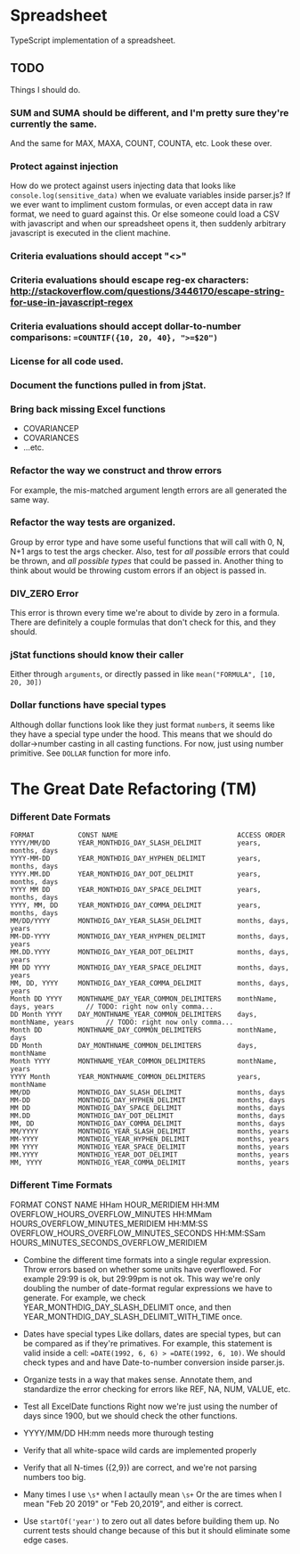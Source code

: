 # Spreadsheet
TypeScript implementation of a spreadsheet.

## TODO
Things I should do.

### SUM and SUMA should be different, and I'm pretty sure they're currently the same.
And the same for MAX, MAXA, COUNT, COUNTA, etc. Look these over.

### Protect against injection
How do we protect against users injecting data that looks like `console.log(sensitive_data)` when we evaluate variables
inside parser.js? If we ever want to impliment custom formulas, or even accept data in raw format, we need to guard
against this. Or else someone could load a CSV with javascript and when our spreadsheet opens it, then suddenly
arbitrary javascript is executed in the client machine.

### Criteria evaluations should accept "<>"

### Criteria evaluations should escape reg-ex characters: http://stackoverflow.com/questions/3446170/escape-string-for-use-in-javascript-regex

### Criteria evaluations should accept dollar-to-number comparisons: `=COUNTIF({10, 20, 40}, ">=$20")`

### License for all code used.

### Document the functions pulled in from jStat.

### Bring back missing Excel functions
* COVARIANCEP
* COVARIANCES
* ...etc.

### Refactor the way we construct and throw errors
For example, the mis-matched argument length errors are all generated the same way.

### Refactor the way tests are organized.
Group by error type and have some useful functions that will call with 0, N, N+1 args to test the args
checker. Also, test for *all possible* errors that could be thrown, and *all possible types* that could be passed in.
Another thing to think about would be throwing custom errors if an object is passed in.

### DIV_ZERO Error
This error is thrown every time we're about to divide by zero in a formula. There are definitely a couple formulas that
don't check for this, and they should.

### jStat functions should know their caller
Either through `arguments`, or directly passed in like `mean("FORMULA", [10, 20, 30])`

### Dollar functions have special types
Although dollar functions look like they just format `number`s, it seems like they have a special type under the hood.
This means that we should do dollar->number casting in all casting functions. For now, just using number primitive.
See `DOLLAR` function for more info.



# The Great Date Refactoring (TM)
### Different Date Formats
```
FORMAT           CONST NAME                              ACCESS ORDER
YYYY/MM/DD       YEAR_MONTHDIG_DAY_SLASH_DELIMIT         years, months, days
YYYY-MM-DD       YEAR_MONTHDIG_DAY_HYPHEN_DELIMIT        years, months, days
YYYY.MM.DD       YEAR_MONTHDIG_DAY_DOT_DELIMIT           years, months, days
YYYY MM DD       YEAR_MONTHDIG_DAY_SPACE_DELIMIT         years, months, days
YYYY, MM, DD     YEAR_MONTHDIG_DAY_COMMA_DELIMIT         years, months, days
MM/DD/YYYY       MONTHDIG_DAY_YEAR_SLASH_DELIMIT         months, days, years
MM-DD-YYYY       MONTHDIG_DAY_YEAR_HYPHEN_DELIMIT        months, days, years
MM.DD.YYYY       MONTHDIG_DAY_YEAR_DOT_DELIMIT           months, days, years
MM DD YYYY       MONTHDIG_DAY_YEAR_SPACE_DELIMIT         months, days, years
MM, DD, YYYY     MONTHDIG_DAY_YEAR_COMMA_DELIMIT         months, days, years
Month DD YYYY    MONTHNAME_DAY_YEAR_COMMON_DELIMITERS    monthName, days, years        // TODO: right now only comma...
DD Month YYYY    DAY_MONTHNAME_YEAR_COMMON_DELIMITERS    days, monthName, years        // TODO: right now only comma...
Month DD         MONTHNAME_DAY_COMMON_DELIMITERS         monthName, days
DD Month         DAY_MONTHNAME_COMMON_DELIMITERS         days, monthName
Month YYYY       MONTHNAME_YEAR_COMMON_DELIMITERS        monthName, years
YYYY Month       YEAR_MONTHNAME_COMMON_DELIMITERS        years, monthName
MM/DD            MONTHDIG_DAY_SLASH_DELIMIT              months, days
MM-DD            MONTHDIG_DAY_HYPHEN_DELIMIT             months, days
MM DD            MONTHDIG_DAY_SPACE_DELIMIT              months, days
MM.DD            MONTHDIG_DAY_DOT_DELIMIT                months, days
MM, DD           MONTHDIG_DAY_COMMA_DELIMIT              months, days
MM/YYYY          MONTHDIG_YEAR_SLASH_DELIMIT             months, years
MM-YYYY          MONTHDIG_YEAR_HYPHEN_DELIMIT            months, years
MM YYYY          MONTHDIG_YEAR_SPACE_DELIMIT             months, years
MM.YYYY          MONTHDIG_YEAR_DOT_DELIMIT               months, years
MM, YYYY         MONTHDIG_YEAR_COMMA_DELIMIT             months, years
```

### Different Time Formats
FORMAT           CONST NAME
HHam             HOUR_MERIDIEM
HH:MM            OVERFLOW_HOURS_OVERFLOW_MINUTES
HH:MMam          HOURS_OVERFLOW_MINUTES_MERIDIEM
HH:MM:SS         OVERFLOW_HOURS_OVERFLOW_MINUTES_SECONDS
HH:MM:SSam       HOURS_MINUTES_SECONDS_OVERFLOW_MERIDIEM

* Combine the different time formats into a single regular expression.
Throw errors based on whether some units have overflowed. For example 29:99 is ok, but 29:99pm is not ok. This way
we're only doubling the number of date-format regular expressions we have to generate. For example, we check
YEAR_MONTHDIG_DAY_SLASH_DELIMIT once, and then YEAR_MONTHDIG_DAY_SLASH_DELIMIT_WITH_TIME once.

* Dates have special types
Like dollars, dates are special types, but can be compared as if they're primatives. For example, this statement is
valid inside a cell: `=DATE(1992, 6, 6) > =DATE(1992, 6, 10)`. We should check types and and have Date-to-number
conversion inside parser.js.

* Organize tests in a way that makes sense.
Annotate them, and standardize the error checking for errors like REF, NA, NUM, VALUE, etc.

* Test all ExcelDate functions
Right now we're just using the number of days since 1900, but we should check the other functions.

* YYYY/MM/DD HH:mm needs more thurough testing

* Verify that all white-space wild cards are implemented properly

* Verify that all N-times ({2,9}) are correct, and we're not parsing numbers too big.

* Many times I use `\s*` when I actaully mean `\s+`
Or the are times when I mean "Feb 20 2019" or "Feb 20,2019", and either is correct.

* Use `startOf('year')` to zero out all dates before building them up.
No current tests should change because of this but it should eliminate some edge cases.

